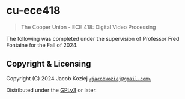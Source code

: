 # cu-ece418

> The Cooper Union - ECE 418: Digital Video Processing

The following was completed under the supervision of Professor Fred
Fontaine for the Fall of 2024.

## Copyright & Licensing

Copyright (C) 2024 Jacob Koziej [`<jacobkoziej@gmail.com>`]

Distributed under the [GPLv3] or later.

[gplv3]: LICENSE.md
[`<jacobkoziej@gmail.com>`]: mailto:jacobkoziej@gmail.com
